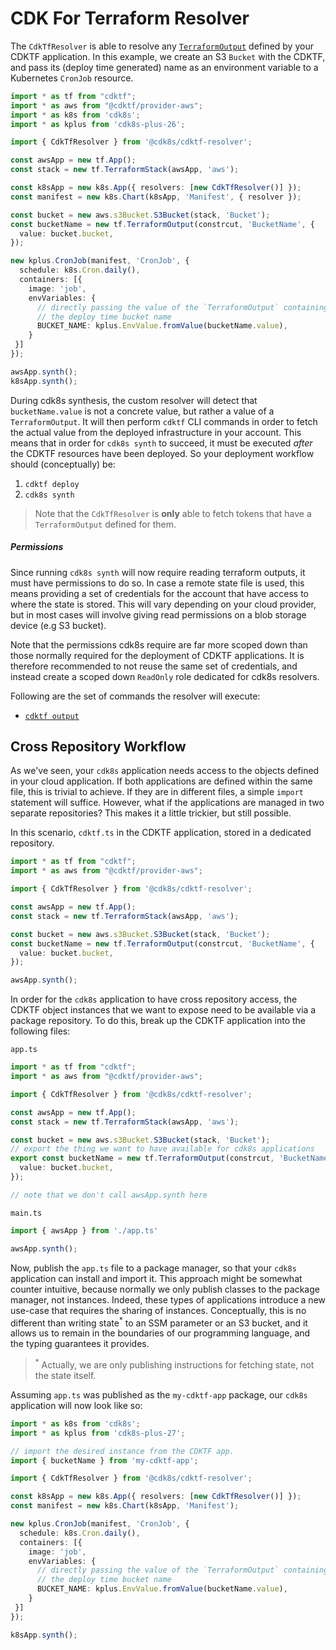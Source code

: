 # CDK For Terraform Resolver

The `CdkTfResolver` is able to resolve any [`TerraformOutput`](https://developer.hashicorp.com/terraform/cdktf/concepts/variables-and-outputs#output-values) 
defined by your CDKTF application. In this example, we create an S3 `Bucket` with the CDKTF, and pass its (deploy time generated) 
name as an environment variable to a Kubernetes `CronJob` resource.

```ts
import * as tf from "cdktf";
import * as aws from "@cdktf/provider-aws";
import * as k8s from 'cdk8s';
import * as kplus from 'cdk8s-plus-26';

import { CdkTfResolver } from '@cdk8s/cdktf-resolver';

const awsApp = new tf.App();
const stack = new tf.TerraformStack(awsApp, 'aws');

const k8sApp = new k8s.App({ resolvers: [new CdkTfResolver()] });
const manifest = new k8s.Chart(k8sApp, 'Manifest', { resolver });

const bucket = new aws.s3Bucket.S3Bucket(stack, 'Bucket');
const bucketName = new tf.TerraformOutput(constrcut, 'BucketName', {
  value: bucket.bucket,
});

new kplus.CronJob(manifest, 'CronJob', {
  schedule: k8s.Cron.daily(),
  containers: [{
    image: 'job',
    envVariables: {
      // directly passing the value of the `TerraformOutput` containing 
      // the deploy time bucket name
      BUCKET_NAME: kplus.EnvValue.fromValue(bucketName.value),
    }
 }]
});

awsApp.synth();
k8sApp.synth();
```

During cdk8s synthesis, the custom resolver will detect that `bucketName.value` is not a concrete value, 
but rather a value of a `TerraformOutput`. It will then perform `cdktf` CLI commands in order to fetch the 
actual value from the deployed infrastructure in your account. This means that in order 
for `cdk8s synth` to succeed, it must be executed *after* the CDKTF resources 
have been deployed. So your deployment workflow should (conceptually) be:

1. `cdktf deploy`
2. `cdk8s synth`

> Note that the `CdkTfResolver` is **only** able to fetch tokens that have a `TerraformOutput` defined for them.

##### Permissions

Since running `cdk8s synth` will now require reading terraform outputs, it must have permissions to do so.
In case a remote state file is used, this means providing a set of credentials for the account that have access
to where the state is stored. This will vary depending on your cloud provider, but in most cases will involve giving 
read permissions on a blob storage device (e.g S3 bucket).

Note that the permissions cdk8s require are far more scoped down than those normally required for the 
deployment of CDKTF applications. It is therefore recommended to not reuse the same set of credentials, 
and instead create a scoped down `ReadOnly` role dedicated for cdk8s resolvers.

Following are the set of commands the resolver will execute:

- [`cdktf output`](https://developer.hashicorp.com/terraform/cdktf/cli-reference/commands#output)

## Cross Repository Workflow

As we've seen, your `cdk8s` application needs access to the objects defined in your cloud application. If both applications
are defined within the same file, this is trivial to achieve. If they are in different files, a simple `import` statement will suffice.
However, what if the applications are managed in two separate repositories? This makes it a little trickier, but still possible. 

In this scenario, `cdktf.ts` in the CDKTF application, stored in a dedicated repository.

```ts
import * as tf from "cdktf";
import * as aws from "@cdktf/provider-aws";

import { CdkTfResolver } from '@cdk8s/cdktf-resolver';

const awsApp = new tf.App();
const stack = new tf.TerraformStack(awsApp, 'aws');

const bucket = new aws.s3Bucket.S3Bucket(stack, 'Bucket');
const bucketName = new tf.TerraformOutput(constrcut, 'BucketName', {
  value: bucket.bucket,
});

awsApp.synth();
```

In order for the `cdk8s` application to have cross repository access, the CDKTF object instances 
that we want to expose need to be available via a package repository. To do this, break up the 
CDKTF application into the following files:

`app.ts`

```ts
import * as tf from "cdktf";
import * as aws from "@cdktf/provider-aws";

import { CdkTfResolver } from '@cdk8s/cdktf-resolver';

const awsApp = new tf.App();
const stack = new tf.TerraformStack(awsApp, 'aws');

const bucket = new aws.s3Bucket.S3Bucket(stack, 'Bucket');
// export the thing we want to have available for cdk8s applications
export const bucketName = new tf.TerraformOutput(constrcut, 'BucketName', {
  value: bucket.bucket,
});

// note that we don't call awsApp.synth here
```

`main.ts`

```ts
import { awsApp } from './app.ts'

awsApp.synth();
```

Now, publish the `app.ts` file to a package manager, so that your `cdk8s` application can install and import it. 
This approach might be somewhat counter intuitive, because normally we only publish classes to the package manager, 
not instances. Indeed, these types of applications introduce a new use-case that requires the sharing of instances.
Conceptually, this is no different than writing state<sup>*</sup> to an SSM parameter or an S3 bucket, and it allows us to remain 
in the boundaries of our programming language, and the typing guarantees it provides.

> <sup>*</sup> Actually, we are only publishing instructions for fetching state, not the state itself.

Assuming `app.ts` was published as the `my-cdktf-app` package, our `cdk8s` application will now look like so:

```ts
import * as k8s from 'cdk8s';
import * as kplus from 'cdk8s-plus-27';

// import the desired instance from the CDKTF app.
import { bucketName } from 'my-cdktf-app';

import { CdkTfResolver } from '@cdk8s/cdktf-resolver';

const k8sApp = new k8s.App({ resolvers: [new CdkTfResolver()] });
const manifest = new k8s.Chart(k8sApp, 'Manifest');

new kplus.CronJob(manifest, 'CronJob', {
  schedule: k8s.Cron.daily(),
  containers: [{
    image: 'job',
    envVariables: {
      // directly passing the value of the `TerraformOutput` containing 
      // the deploy time bucket name
      BUCKET_NAME: kplus.EnvValue.fromValue(bucketName.value),
    }
 }]
});

k8sApp.synth();
```